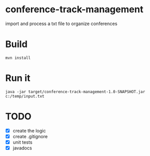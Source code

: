 # conference-track-management
import and process a txt file to organize conferences
# Build
```
mvn install
```
# Run it
```
java -jar target/conference-track-management-1.0-SNAPSHOT.jar c:/temp/input.txt
```

# TODO
- [x] create the logic
- [x] create .gitignore
- [x] unit tests
- [x] javadocs
